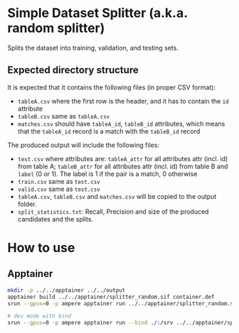 # Simple Dataset Splitter (a.k.a. random splitter)

Splits the dataset into training, validation, and testing sets.

## Expected directory structure

It is expected that it contains the following files (in proper CSV format):

- `tableA.csv` where the first row is the header, and it has to contain the `id` attribute
- `tableB.csv` same as `tableA.csv`
- `matches.csv` should have `tableA_id`, `tableB_id` attributes, which means that the `tableA_id` record is a match with the `tableB_id` record

The produced output will include the following files:

- `test.csv` where attributes are: `tableA_attr` for all attributes attr (incl. id) from table A; `tableB_attr` for all attributes attr (incl. id) from table B and `label` (0 or 1). The label is 1 if the pair is a match, 0 otherwise
- `train.csv` same as `test.csv`
- `valid.csv` same as `test.csv`
- `tableA.csv`, `tableB.csv` and `matches.csv` will be copied to the output folder.
- `split_statistics.txt`: Recall, Precision and size of the produced candidates and the splits.

# How to use

## Apptainer

```bash
mkdir -p ../../apptainer ../../output
apptainer build ../../apptainer/splitter_random.sif container.def
srun --gpus=0 -p ampere apptainer run ../../apptainer/splitter_random.sif ../../datasets/d2_abt_buy/ ../../output/split_radom/

# dev mode with bind
srun --gpus=0 -p ampere apptainer run --bind ./:/srv ../../apptainer/splitter_random.sif ../../datasets/d2_abt_buy/ ../../output/split_radom/
```
